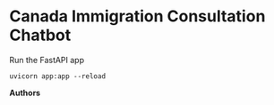 # Canada Immigration Consultation Chatbot

Run the FastAPI app

```
uvicorn app:app --reload
```

<b>Authors</b>
